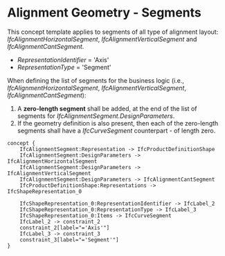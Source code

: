 Alignment Geometry - Segments
=============================

This concept template applies to segments of all type of alignment layout: _IfcAlignmentHorizontalSegment_, _IfcAlignmentVerticalSegment_ and _IfcAlignmentCantSegment_.

* _RepresentationIdentifier_ = 'Axis'
* _RepresentationType_ = 'Segment'

When defining the list of segments for the business logic (i.e., _IfcAlignmentHorizontalSegment_, _IfcAlignmentVerticalSegment_, _IfcAlignmentCantSegment_):

1. A **zero-length segment** shall be added, at the end of the list of segments for _IfcAlignmentSegment.DesignParameters_.
2. If the geometry definition is also present, then each of the zero-length segments shall have a _IfcCurveSegment_ counterpart - of length zero.

```
concept {
    IfcAlignmentSegment:Representation -> IfcProductDefinitionShape
    IfcAlignmentSegment:DesignParameters -> IfcAlignmentHorizontalSegment
    IfcAlignmentSegment:DesignParameters -> IfcAlignmentVerticalSegment
    IfcAlignmentSegment:DesignParameters -> IfcAlignmentCantSegment
    IfcProductDefinitionShape:Representations -> IfcShapeRepresentation_0

    IfcShapeRepresentation_0:RepresentationIdentifier -> IfcLabel_2
    IfcShapeRepresentation_0:RepresentationType -> IfcLabel_3
    IfcShapeRepresentation_0:Items -> IfcCurveSegment
    IfcLabel_2 -> constraint_2
    constraint_2[label="='Axis'"]
    IfcLabel_3 -> constraint_3
    constraint_3[label="='Segment'"]
}
```